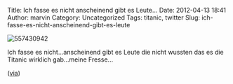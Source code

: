 Title: Ich fasse es nicht anscheinend gibt es Leute...
Date: 2012-04-13 18:41
Author: marvin
Category: Uncategorized
Tags: titanic, twitter
Slug: ich-fasse-es-nicht-anscheinend-gibt-es-leute

![557430942]({static}/images/557430942.jpg)

Ich fasse es nicht...anscheinend gibt es Leute die nicht wussten das es
die Titanic wirklich gab...meine Fresse...

([via](http://twitpic.com/97vogu))

